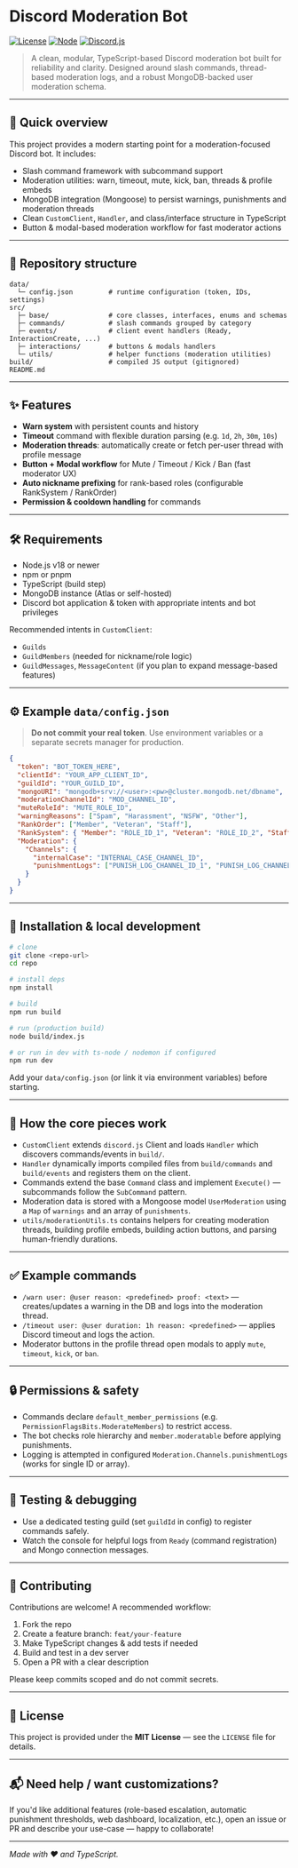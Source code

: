 # Discord Moderation Bot

[![License](https://img.shields.io/badge/license-MIT-blue.svg)](#license) [![Node](https://img.shields.io/badge/node-v18%2B-brightgreen.svg)](#requirements) [![Discord.js](https://img.shields.io/badge/discord.js-v14-blue)](#requirements)

> A clean, modular, TypeScript-based Discord moderation bot built for reliability and clarity. Designed around slash commands, thread-based moderation logs, and a robust MongoDB-backed user moderation schema.

---

## 🚀 Quick overview

This project provides a modern starting point for a moderation-focused Discord bot. It includes:

* Slash command framework with subcommand support
* Moderation utilities: warn, timeout, mute, kick, ban, threads & profile embeds
* MongoDB integration (Mongoose) to persist warnings, punishments and moderation threads
* Clean `CustomClient`, `Handler`, and class/interface structure in TypeScript
* Button & modal-based moderation workflow for fast moderator actions

---

## 📁 Repository structure

```
data/
  └─ config.json         # runtime configuration (token, IDs, settings)
src/
  ├─ base/               # core classes, interfaces, enums and schemas
  ├─ commands/           # slash commands grouped by category
  ├─ events/             # client event handlers (Ready, InteractionCreate, ...)
  ├─ interactions/       # buttons & modals handlers
  └─ utils/              # helper functions (moderation utilities)
build/                   # compiled JS output (gitignored)
README.md
```

---

## ✨ Features

* **Warn system** with persistent counts and history
* **Timeout** command with flexible duration parsing (e.g. `1d`, `2h`, `30m`, `10s`)
* **Moderation threads**: automatically create or fetch per-user thread with profile message
* **Button + Modal workflow** for Mute / Timeout / Kick / Ban (fast moderator UX)
* **Auto nickname prefixing** for rank-based roles (configurable RankSystem / RankOrder)
* **Permission & cooldown handling** for commands

---

## 🛠️ Requirements

* Node.js v18 or newer
* npm or pnpm
* TypeScript (build step)
* MongoDB instance (Atlas or self-hosted)
* Discord bot application & token with appropriate intents and bot privileges

Recommended intents in `CustomClient`:

* `Guilds`
* `GuildMembers` (needed for nickname/role logic)
* `GuildMessages`, `MessageContent` (if you plan to expand message-based features)

---

## ⚙️ Example `data/config.json`

> **Do not commit your real token**. Use environment variables or a separate secrets manager for production.

```json
{
  "token": "BOT_TOKEN_HERE",
  "clientId": "YOUR_APP_CLIENT_ID",
  "guildId": "YOUR_GUILD_ID",
  "mongoURI": "mongodb+srv://<user>:<pw>@cluster.mongodb.net/dbname",
  "moderationChannelId": "MOD_CHANNEL_ID",
  "muteRoleId": "MUTE_ROLE_ID",
  "warningReasons": ["Spam", "Harassment", "NSFW", "Other"],
  "RankOrder": ["Member", "Veteran", "Staff"],
  "RankSystem": { "Member": "ROLE_ID_1", "Veteran": "ROLE_ID_2", "Staff": "ROLE_ID_3" },
  "Moderation": {
    "Channels": {
      "internalCase": "INTERNAL_CASE_CHANNEL_ID",
      "punishmentLogs": ["PUNISH_LOG_CHANNEL_ID_1", "PUNISH_LOG_CHANNEL_ID_2"]
    }
  }
}
```

---

## 🧭 Installation & local development

```bash
# clone
git clone <repo-url>
cd repo

# install deps
npm install

# build
npm run build

# run (production build)
node build/index.js

# or run in dev with ts-node / nodemon if configured
npm run dev
```

Add your `data/config.json` (or link it via environment variables) before starting.

---

## 🧩 How the core pieces work

* `CustomClient` extends `discord.js` Client and loads `Handler` which discovers commands/events in `build/`.
* `Handler` dynamically imports compiled files from `build/commands` and `build/events` and registers them on the client.
* Commands extend the base `Command` class and implement `Execute()` — subcommands follow the `SubCommand` pattern.
* Moderation data is stored with a Mongoose model `UserModeration` using a `Map` of `warnings` and an array of `punishments`.
* `utils/moderationUtils.ts` contains helpers for creating moderation threads, building profile embeds, building action buttons, and parsing human-friendly durations.

---

## ✅ Example commands

* `/warn user: @user reason: <predefined> proof: <text>` — creates/updates a warning in the DB and logs into the moderation thread.
* `/timeout user: @user duration: 1h reason: <predefined>` — applies Discord timeout and logs the action.
* Moderator buttons in the profile thread open modals to apply `mute`, `timeout`, `kick`, or `ban`.

---

## 🔒 Permissions & safety

* Commands declare `default_member_permissions` (e.g. `PermissionFlagsBits.ModerateMembers`) to restrict access.
* The bot checks role hierarchy and `member.moderatable` before applying punishments.
* Logging is attempted in configured `Moderation.Channels.punishmentLogs` (works for single ID or array).

---

## 🧪 Testing & debugging

* Use a dedicated testing guild (set `guildId` in config) to register commands safely.
* Watch the console for helpful logs from `Ready` (command registration) and Mongo connection messages.

---

## 🤝 Contributing

Contributions are welcome! A recommended workflow:

1. Fork the repo
2. Create a feature branch: `feat/your-feature`
3. Make TypeScript changes & add tests if needed
4. Build and test in a dev server
5. Open a PR with a clear description

Please keep commits scoped and do not commit secrets.

---

## 🧾 License

This project is provided under the **MIT License** — see the `LICENSE` file for details.

---

## 📬 Need help / want customizations?

If you'd like additional features (role-based escalation, automatic punishment thresholds, web dashboard, localization, etc.), open an issue or PR and describe your use-case — happy to collaborate!

---

*Made with ❤️ and TypeScript.*
